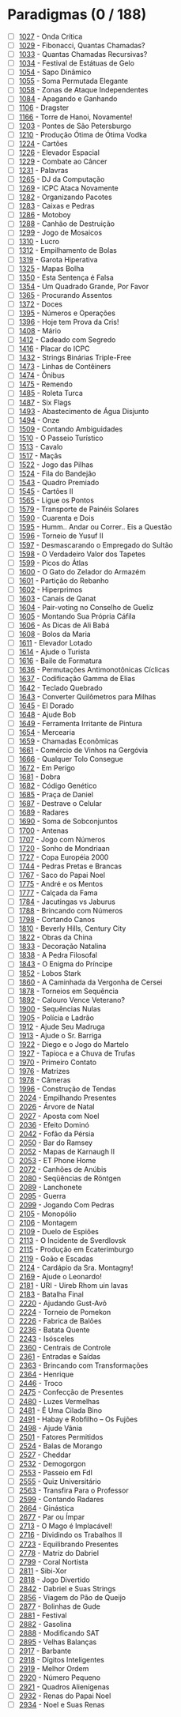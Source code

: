 # Paradigmas (0 / 188)

  - [ ] [1027](https://www.urionlinejudge.com.br/judge/pt/problems/view/1027) - Onda Crítica
  - [ ] [1029](https://www.urionlinejudge.com.br/judge/pt/problems/view/1029) - Fibonacci, Quantas Chamadas?
  - [ ] [1033](https://www.urionlinejudge.com.br/judge/pt/problems/view/1033) - Quantas Chamadas Recursivas?
  - [ ] [1034](https://www.urionlinejudge.com.br/judge/pt/problems/view/1034) - Festival de Estátuas de Gelo
  - [ ] [1054](https://www.urionlinejudge.com.br/judge/pt/problems/view/1054) - Sapo Dinâmico
  - [ ] [1055](https://www.urionlinejudge.com.br/judge/pt/problems/view/1055) - Soma Permutada Elegante
  - [ ] [1058](https://www.urionlinejudge.com.br/judge/pt/problems/view/1058) - Zonas de Ataque Independentes
  - [ ] [1084](https://www.urionlinejudge.com.br/judge/pt/problems/view/1084) - Apagando e Ganhando
  - [ ] [1106](https://www.urionlinejudge.com.br/judge/pt/problems/view/1106) - Dragster
  - [ ] [1166](https://www.urionlinejudge.com.br/judge/pt/problems/view/1166) - Torre de Hanoi, Novamente!
  - [ ] [1203](https://www.urionlinejudge.com.br/judge/pt/problems/view/1203) - Pontes de São Petersburgo
  - [ ] [1210](https://www.urionlinejudge.com.br/judge/pt/problems/view/1210) - Produção Ótima de Ótima Vodka
  - [ ] [1224](https://www.urionlinejudge.com.br/judge/pt/problems/view/1224) - Cartões
  - [ ] [1226](https://www.urionlinejudge.com.br/judge/pt/problems/view/1226) - Elevador Espacial
  - [ ] [1229](https://www.urionlinejudge.com.br/judge/pt/problems/view/1229) - Combate ao Câncer
  - [ ] [1231](https://www.urionlinejudge.com.br/judge/pt/problems/view/1231) - Palavras
  - [ ] [1265](https://www.urionlinejudge.com.br/judge/pt/problems/view/1265) - DJ da Computação
  - [ ] [1269](https://www.urionlinejudge.com.br/judge/pt/problems/view/1269) - ICPC Ataca Novamente
  - [ ] [1282](https://www.urionlinejudge.com.br/judge/pt/problems/view/1282) - Organizando Pacotes
  - [ ] [1283](https://www.urionlinejudge.com.br/judge/pt/problems/view/1283) - Caixas e Pedras
  - [ ] [1286](https://www.urionlinejudge.com.br/judge/pt/problems/view/1286) - Motoboy
  - [ ] [1288](https://www.urionlinejudge.com.br/judge/pt/problems/view/1288) - Canhão de Destruição
  - [ ] [1299](https://www.urionlinejudge.com.br/judge/pt/problems/view/1299) - Jogo de Mosaicos
  - [ ] [1310](https://www.urionlinejudge.com.br/judge/pt/problems/view/1310) - Lucro
  - [ ] [1312](https://www.urionlinejudge.com.br/judge/pt/problems/view/1312) - Empilhamento de Bolas
  - [ ] [1319](https://www.urionlinejudge.com.br/judge/pt/problems/view/1319) - Garota Hiperativa
  - [ ] [1325](https://www.urionlinejudge.com.br/judge/pt/problems/view/1325) - Mapas Bolha
  - [ ] [1350](https://www.urionlinejudge.com.br/judge/pt/problems/view/1350) - Esta Sentença é Falsa
  - [ ] [1354](https://www.urionlinejudge.com.br/judge/pt/problems/view/1354) - Um Quadrado Grande, Por Favor
  - [ ] [1365](https://www.urionlinejudge.com.br/judge/pt/problems/view/1365) - Procurando Assentos
  - [ ] [1372](https://www.urionlinejudge.com.br/judge/pt/problems/view/1372) - Doces
  - [ ] [1395](https://www.urionlinejudge.com.br/judge/pt/problems/view/1395) - Números e Operações
  - [ ] [1396](https://www.urionlinejudge.com.br/judge/pt/problems/view/1396) - Hoje tem Prova da Cris!
  - [ ] [1408](https://www.urionlinejudge.com.br/judge/pt/problems/view/1408) - Mário
  - [ ] [1412](https://www.urionlinejudge.com.br/judge/pt/problems/view/1412) - Cadeado com Segredo
  - [ ] [1416](https://www.urionlinejudge.com.br/judge/pt/problems/view/1416) - Placar do ICPC
  - [ ] [1432](https://www.urionlinejudge.com.br/judge/pt/problems/view/1432) - Strings Binárias Triple-Free
  - [ ] [1473](https://www.urionlinejudge.com.br/judge/pt/problems/view/1473) - Linhas de Contêiners
  - [ ] [1474](https://www.urionlinejudge.com.br/judge/pt/problems/view/1474) - Ônibus
  - [ ] [1475](https://www.urionlinejudge.com.br/judge/pt/problems/view/1475) - Remendo
  - [ ] [1485](https://www.urionlinejudge.com.br/judge/pt/problems/view/1485) - Roleta Turca
  - [ ] [1487](https://www.urionlinejudge.com.br/judge/pt/problems/view/1487) - Six Flags
  - [ ] [1493](https://www.urionlinejudge.com.br/judge/pt/problems/view/1493) - Abastecimento de Água Disjunto
  - [ ] [1494](https://www.urionlinejudge.com.br/judge/pt/problems/view/1494) - Onze
  - [ ] [1509](https://www.urionlinejudge.com.br/judge/pt/problems/view/1509) - Contando Ambiguidades
  - [ ] [1510](https://www.urionlinejudge.com.br/judge/pt/problems/view/1510) - O Passeio Turístico
  - [ ] [1513](https://www.urionlinejudge.com.br/judge/pt/problems/view/1513) - Cavalo
  - [ ] [1517](https://www.urionlinejudge.com.br/judge/pt/problems/view/1517) - Maçãs
  - [ ] [1522](https://www.urionlinejudge.com.br/judge/pt/problems/view/1522) - Jogo das Pilhas
  - [ ] [1524](https://www.urionlinejudge.com.br/judge/pt/problems/view/1524) - Fila do Bandejão
  - [ ] [1543](https://www.urionlinejudge.com.br/judge/pt/problems/view/1543) - Quadro Premiado
  - [ ] [1545](https://www.urionlinejudge.com.br/judge/pt/problems/view/1545) - Cartões II
  - [ ] [1565](https://www.urionlinejudge.com.br/judge/pt/problems/view/1565) - Ligue os Pontos
  - [ ] [1579](https://www.urionlinejudge.com.br/judge/pt/problems/view/1579) - Transporte de Painéis Solares
  - [ ] [1590](https://www.urionlinejudge.com.br/judge/pt/problems/view/1590) - Cuarenta e Dois
  - [ ] [1595](https://www.urionlinejudge.com.br/judge/pt/problems/view/1595) - Humm.. Andar ou Correr.. Eis a Questão
  - [ ] [1596](https://www.urionlinejudge.com.br/judge/pt/problems/view/1596) - Torneio de Yusuf II
  - [ ] [1597](https://www.urionlinejudge.com.br/judge/pt/problems/view/1597) - Desmascarando o Empregado do Sultão
  - [ ] [1598](https://www.urionlinejudge.com.br/judge/pt/problems/view/1598) - O Verdadeiro Valor dos Tapetes
  - [ ] [1599](https://www.urionlinejudge.com.br/judge/pt/problems/view/1599) - Picos do Átlas
  - [ ] [1600](https://www.urionlinejudge.com.br/judge/pt/problems/view/1600) - O Gato do Zelador do Armazém
  - [ ] [1601](https://www.urionlinejudge.com.br/judge/pt/problems/view/1601) - Partição do Rebanho
  - [ ] [1602](https://www.urionlinejudge.com.br/judge/pt/problems/view/1602) - Hiperprimos
  - [ ] [1603](https://www.urionlinejudge.com.br/judge/pt/problems/view/1603) - Canais de Qanat
  - [ ] [1604](https://www.urionlinejudge.com.br/judge/pt/problems/view/1604) - Pair-voting no Conselho de Gueliz
  - [ ] [1605](https://www.urionlinejudge.com.br/judge/pt/problems/view/1605) - Montando Sua Própria Cáfila
  - [ ] [1606](https://www.urionlinejudge.com.br/judge/pt/problems/view/1606) - As Dicas de Ali Babá
  - [ ] [1608](https://www.urionlinejudge.com.br/judge/pt/problems/view/1608) - Bolos da Maria
  - [ ] [1611](https://www.urionlinejudge.com.br/judge/pt/problems/view/1611) - Elevador Lotado
  - [ ] [1614](https://www.urionlinejudge.com.br/judge/pt/problems/view/1614) - Ajude o Turista
  - [ ] [1616](https://www.urionlinejudge.com.br/judge/pt/problems/view/1616) - Baile de Formatura
  - [ ] [1636](https://www.urionlinejudge.com.br/judge/pt/problems/view/1636) - Permutações Antimonotônicas Cíclicas
  - [ ] [1637](https://www.urionlinejudge.com.br/judge/pt/problems/view/1637) - Codificação Gamma de Elias
  - [ ] [1642](https://www.urionlinejudge.com.br/judge/pt/problems/view/1642) - Teclado Quebrado
  - [ ] [1643](https://www.urionlinejudge.com.br/judge/pt/problems/view/1643) - Converter Quilômetros para Milhas
  - [ ] [1645](https://www.urionlinejudge.com.br/judge/pt/problems/view/1645) - El Dorado
  - [ ] [1648](https://www.urionlinejudge.com.br/judge/pt/problems/view/1648) - Ajude Bob
  - [ ] [1649](https://www.urionlinejudge.com.br/judge/pt/problems/view/1649) - Ferramenta Irritante de Pintura
  - [ ] [1654](https://www.urionlinejudge.com.br/judge/pt/problems/view/1654) - Mercearia
  - [ ] [1659](https://www.urionlinejudge.com.br/judge/pt/problems/view/1659) - Chamadas Econômicas
  - [ ] [1661](https://www.urionlinejudge.com.br/judge/pt/problems/view/1661) - Comércio de Vinhos na Gergóvia
  - [ ] [1666](https://www.urionlinejudge.com.br/judge/pt/problems/view/1666) - Qualquer Tolo Consegue
  - [ ] [1672](https://www.urionlinejudge.com.br/judge/pt/problems/view/1672) - Em Perigo
  - [ ] [1681](https://www.urionlinejudge.com.br/judge/pt/problems/view/1681) - Dobra
  - [ ] [1682](https://www.urionlinejudge.com.br/judge/pt/problems/view/1682) - Código Genético
  - [ ] [1685](https://www.urionlinejudge.com.br/judge/pt/problems/view/1685) - Praça de Daniel
  - [ ] [1687](https://www.urionlinejudge.com.br/judge/pt/problems/view/1687) - Destrave o Celular
  - [ ] [1689](https://www.urionlinejudge.com.br/judge/pt/problems/view/1689) - Radares
  - [ ] [1690](https://www.urionlinejudge.com.br/judge/pt/problems/view/1690) - Soma de Sobconjuntos
  - [ ] [1700](https://www.urionlinejudge.com.br/judge/pt/problems/view/1700) - Antenas
  - [ ] [1707](https://www.urionlinejudge.com.br/judge/pt/problems/view/1707) - Jogo com Números
  - [ ] [1720](https://www.urionlinejudge.com.br/judge/pt/problems/view/1720) - Sonho de Mondriaan
  - [ ] [1727](https://www.urionlinejudge.com.br/judge/pt/problems/view/1727) - Copa Européia 2000
  - [ ] [1744](https://www.urionlinejudge.com.br/judge/pt/problems/view/1744) - Pedras Pretas e Brancas
  - [ ] [1767](https://www.urionlinejudge.com.br/judge/pt/problems/view/1767) - Saco do Papai Noel
  - [ ] [1775](https://www.urionlinejudge.com.br/judge/pt/problems/view/1775) - André e os Mentos
  - [ ] [1777](https://www.urionlinejudge.com.br/judge/pt/problems/view/1777) - Calçada da Fama
  - [ ] [1784](https://www.urionlinejudge.com.br/judge/pt/problems/view/1784) - Jacutingas vs Jaburus
  - [ ] [1788](https://www.urionlinejudge.com.br/judge/pt/problems/view/1788) - Brincando com Números
  - [ ] [1798](https://www.urionlinejudge.com.br/judge/pt/problems/view/1798) - Cortando Canos
  - [ ] [1810](https://www.urionlinejudge.com.br/judge/pt/problems/view/1810) - Beverly Hills, Century City
  - [ ] [1822](https://www.urionlinejudge.com.br/judge/pt/problems/view/1822) - Obras da China
  - [ ] [1833](https://www.urionlinejudge.com.br/judge/pt/problems/view/1833) - Decoração Natalina
  - [ ] [1838](https://www.urionlinejudge.com.br/judge/pt/problems/view/1838) - A Pedra Filosofal
  - [ ] [1843](https://www.urionlinejudge.com.br/judge/pt/problems/view/1843) - O Enigma do Príncipe
  - [ ] [1852](https://www.urionlinejudge.com.br/judge/pt/problems/view/1852) - Lobos Stark
  - [ ] [1860](https://www.urionlinejudge.com.br/judge/pt/problems/view/1860) - A Caminhada da Vergonha de Cersei
  - [ ] [1878](https://www.urionlinejudge.com.br/judge/pt/problems/view/1878) - Torneios em Sequência
  - [ ] [1892](https://www.urionlinejudge.com.br/judge/pt/problems/view/1892) - Calouro Vence Veterano?
  - [ ] [1900](https://www.urionlinejudge.com.br/judge/pt/problems/view/1900) - Sequências Nulas
  - [ ] [1905](https://www.urionlinejudge.com.br/judge/pt/problems/view/1905) - Polícia e Ladrão
  - [ ] [1912](https://www.urionlinejudge.com.br/judge/pt/problems/view/1912) - Ajude Seu Madruga
  - [ ] [1913](https://www.urionlinejudge.com.br/judge/pt/problems/view/1913) - Ajude o Sr. Barriga
  - [ ] [1922](https://www.urionlinejudge.com.br/judge/pt/problems/view/1922) - Diego e o Jogo do Martelo
  - [ ] [1927](https://www.urionlinejudge.com.br/judge/pt/problems/view/1927) - Tapioca e a Chuva de Trufas
  - [ ] [1970](https://www.urionlinejudge.com.br/judge/pt/problems/view/1970) - Primeiro Contato
  - [ ] [1976](https://www.urionlinejudge.com.br/judge/pt/problems/view/1976) - Matrizes
  - [ ] [1978](https://www.urionlinejudge.com.br/judge/pt/problems/view/1978) - Câmeras
  - [ ] [1996](https://www.urionlinejudge.com.br/judge/pt/problems/view/1996) - Construção de Tendas
  - [ ] [2024](https://www.urionlinejudge.com.br/judge/pt/problems/view/2024) - Empilhando Presentes
  - [ ] [2026](https://www.urionlinejudge.com.br/judge/pt/problems/view/2026) - Árvore de Natal
  - [ ] [2027](https://www.urionlinejudge.com.br/judge/pt/problems/view/2027) - Aposta com Noel
  - [ ] [2036](https://www.urionlinejudge.com.br/judge/pt/problems/view/2036) - Efeito Dominó
  - [ ] [2042](https://www.urionlinejudge.com.br/judge/pt/problems/view/2042) - Fofão da Pérsia
  - [ ] [2050](https://www.urionlinejudge.com.br/judge/pt/problems/view/2050) - Bar do Ramsey
  - [ ] [2052](https://www.urionlinejudge.com.br/judge/pt/problems/view/2052) - Mapas de Karnaugh II
  - [ ] [2053](https://www.urionlinejudge.com.br/judge/pt/problems/view/2053) - ET Phone Home
  - [ ] [2072](https://www.urionlinejudge.com.br/judge/pt/problems/view/2072) - Canhões de Anúbis
  - [ ] [2080](https://www.urionlinejudge.com.br/judge/pt/problems/view/2080) - Seqüências de Röntgen
  - [ ] [2089](https://www.urionlinejudge.com.br/judge/pt/problems/view/2089) - Lanchonete
  - [ ] [2095](https://www.urionlinejudge.com.br/judge/pt/problems/view/2095) - Guerra
  - [ ] [2099](https://www.urionlinejudge.com.br/judge/pt/problems/view/2099) - Jogando Com Pedras
  - [ ] [2105](https://www.urionlinejudge.com.br/judge/pt/problems/view/2105) - Monopólio
  - [ ] [2106](https://www.urionlinejudge.com.br/judge/pt/problems/view/2106) - Montagem
  - [ ] [2109](https://www.urionlinejudge.com.br/judge/pt/problems/view/2109) - Duelo de Espiões
  - [ ] [2113](https://www.urionlinejudge.com.br/judge/pt/problems/view/2113) - O Incidente de Sverdlovsk
  - [ ] [2115](https://www.urionlinejudge.com.br/judge/pt/problems/view/2115) - Produção em Ecaterimburgo
  - [ ] [2119](https://www.urionlinejudge.com.br/judge/pt/problems/view/2119) - Goão e Escadas
  - [ ] [2124](https://www.urionlinejudge.com.br/judge/pt/problems/view/2124) - Cardápio da Sra. Montagny!
  - [ ] [2169](https://www.urionlinejudge.com.br/judge/pt/problems/view/2169) - Ajude o Leonardo!
  - [ ] [2181](https://www.urionlinejudge.com.br/judge/pt/problems/view/2181) - URI - Uireb Rhom uin Iavas
  - [ ] [2183](https://www.urionlinejudge.com.br/judge/pt/problems/view/2183) - Batalha Final
  - [ ] [2220](https://www.urionlinejudge.com.br/judge/pt/problems/view/2220) - Ajudando Gust-Avô
  - [ ] [2224](https://www.urionlinejudge.com.br/judge/pt/problems/view/2224) - Torneio de Pomekon
  - [ ] [2226](https://www.urionlinejudge.com.br/judge/pt/problems/view/2226) - Fabrica de Balões
  - [ ] [2236](https://www.urionlinejudge.com.br/judge/pt/problems/view/2236) - Batata Quente
  - [ ] [2243](https://www.urionlinejudge.com.br/judge/pt/problems/view/2243) - Isósceles
  - [ ] [2360](https://www.urionlinejudge.com.br/judge/pt/problems/view/2360) - Centrais de Controle
  - [ ] [2361](https://www.urionlinejudge.com.br/judge/pt/problems/view/2361) - Entradas e Saídas
  - [ ] [2363](https://www.urionlinejudge.com.br/judge/pt/problems/view/2363) - Brincando com Transformações
  - [ ] [2364](https://www.urionlinejudge.com.br/judge/pt/problems/view/2364) - Henrique
  - [ ] [2446](https://www.urionlinejudge.com.br/judge/pt/problems/view/2446) - Troco
  - [ ] [2475](https://www.urionlinejudge.com.br/judge/pt/problems/view/2475) - Confecção de Presentes
  - [ ] [2480](https://www.urionlinejudge.com.br/judge/pt/problems/view/2480) - Luzes Vermelhas
  - [ ] [2481](https://www.urionlinejudge.com.br/judge/pt/problems/view/2481) - É Uma Cilada Bino
  - [ ] [2491](https://www.urionlinejudge.com.br/judge/pt/problems/view/2491) - Habay e Robfilho – Os Fujões
  - [ ] [2498](https://www.urionlinejudge.com.br/judge/pt/problems/view/2498) - Ajude Vânia
  - [ ] [2501](https://www.urionlinejudge.com.br/judge/pt/problems/view/2501) - Fatores Permitidos
  - [ ] [2524](https://www.urionlinejudge.com.br/judge/pt/problems/view/2524) - Balas de Morango
  - [ ] [2527](https://www.urionlinejudge.com.br/judge/pt/problems/view/2527) - Cheddar
  - [ ] [2532](https://www.urionlinejudge.com.br/judge/pt/problems/view/2532) - Demogorgon
  - [ ] [2553](https://www.urionlinejudge.com.br/judge/pt/problems/view/2553) - Passeio em FdI
  - [ ] [2555](https://www.urionlinejudge.com.br/judge/pt/problems/view/2555) - Quiz Universitário
  - [ ] [2563](https://www.urionlinejudge.com.br/judge/pt/problems/view/2563) - Transfira Para o Professor
  - [ ] [2599](https://www.urionlinejudge.com.br/judge/pt/problems/view/2599) - Contando Radares
  - [ ] [2664](https://www.urionlinejudge.com.br/judge/pt/problems/view/2664) - Ginástica
  - [ ] [2677](https://www.urionlinejudge.com.br/judge/pt/problems/view/2677) - Par ou Ímpar
  - [ ] [2713](https://www.urionlinejudge.com.br/judge/pt/problems/view/2713) - O Mago é Implacável!
  - [ ] [2716](https://www.urionlinejudge.com.br/judge/pt/problems/view/2716) - Dividindo os Trabalhos II
  - [ ] [2723](https://www.urionlinejudge.com.br/judge/pt/problems/view/2723) - Equilibrando Presentes
  - [ ] [2778](https://www.urionlinejudge.com.br/judge/pt/problems/view/2778) - Matriz do Dabriel
  - [ ] [2799](https://www.urionlinejudge.com.br/judge/pt/problems/view/2799) - Coral Nortista
  - [ ] [2811](https://www.urionlinejudge.com.br/judge/pt/problems/view/2811) - Sibi-Xor
  - [ ] [2818](https://www.urionlinejudge.com.br/judge/pt/problems/view/2818) - Jogo Divertido
  - [ ] [2842](https://www.urionlinejudge.com.br/judge/pt/problems/view/2842) - Dabriel e Suas Strings
  - [ ] [2856](https://www.urionlinejudge.com.br/judge/pt/problems/view/2856) - Viagem do Pão de Queijo
  - [ ] [2877](https://www.urionlinejudge.com.br/judge/pt/problems/view/2877) - Bolinhas de Gude
  - [ ] [2881](https://www.urionlinejudge.com.br/judge/pt/problems/view/2881) - Festival
  - [ ] [2882](https://www.urionlinejudge.com.br/judge/pt/problems/view/2882) - Gasolina
  - [ ] [2888](https://www.urionlinejudge.com.br/judge/pt/problems/view/2888) - Modificando SAT
  - [ ] [2895](https://www.urionlinejudge.com.br/judge/pt/problems/view/2895) - Velhas Balanças
  - [ ] [2917](https://www.urionlinejudge.com.br/judge/pt/problems/view/2917) - Barbante
  - [ ] [2918](https://www.urionlinejudge.com.br/judge/pt/problems/view/2918) - Dígitos Inteligentes
  - [ ] [2919](https://www.urionlinejudge.com.br/judge/pt/problems/view/2919) - Melhor Ordem
  - [ ] [2920](https://www.urionlinejudge.com.br/judge/pt/problems/view/2920) - Número Pequeno
  - [ ] [2921](https://www.urionlinejudge.com.br/judge/pt/problems/view/2921) - Quadros Alienígenas
  - [ ] [2932](https://www.urionlinejudge.com.br/judge/pt/problems/view/2932) - Renas do Papai Noel
  - [ ] [2934](https://www.urionlinejudge.com.br/judge/pt/problems/view/2934) - Noel e Suas Renas